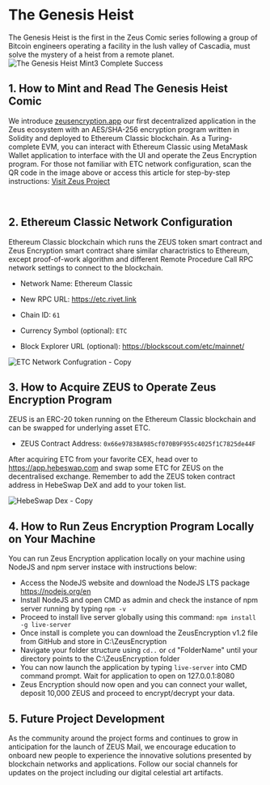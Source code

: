 # The Genesis Heist
The Genesis Heist is the first in the Zeus Comic series following a group of Bitcoin engineers operating a facility in the lush valley of Cascadia, must solve the mystery of a heist from a remote planet. 
![The Genesis Heist Mint3 Complete Success](https://github.com/user-attachments/assets/2640117a-d86b-4a4c-806d-d8a0bf570072)
<br>
## 1. How to Mint and Read The Genesis Heist Comic

We introduce <a href="https://www.zeusencryption.app/" onclick="window.open('https://www.zeusencryption.app/', '_blank', 'noopener,noreferrer'); return false;">zeusencryption.app</a> our first decentralized application in the Zeus ecosystem with an AES/SHA-256 encryption program written in Solidity and deployed to Ethereum Classic blockchain. 
As a Turing-complete EVM, you can interact with Ethereum Classic using MetaMask Wallet application to interface with the UI and operate the Zeus Encryption program.
For those not familiar with ETC network configuration, scan the QR code in the image above or access this article for step-by-step instructions: <a href="https://bit.ly/ZeusProject" onclick="window.open('https://bit.ly/ZeusProject', '_blank', 'noopener,noreferrer'); return false;">Visit Zeus Project</a>

<br>

## 2. Ethereum Classic Network Configuration
Ethereum Classic blockchain which runs the ZEUS token smart contract and Zeus Encryption smart contract share similar charactristics to Ethereum, except proof-of-work algorithm and different Remote Procedure Call RPC network settings to connect to the blockchain.
- Network Name: Ethereum Classic

- New RPC URL: https://etc.rivet.link

- Chain ID: ``61``

- Currency Symbol (optional): ``ETC``

- Block Explorer URL (optional): https://blockscout.com/etc/mainnet/

![ETC Network Confugration - Copy](https://github.com/user-attachments/assets/76153773-167f-4437-bff6-2faceb8e709b)


## 3. How to Acquire ZEUS to Operate Zeus Encryption Program
ZEUS is an ERC-20 token running on the Ethereum Classic blockchain and can be swapped for underlying asset ETC.
- ZEUS Contract Address: ``0x66e97838A985cf070B9F955c4025f1C7825de44F``

After acquiring ETC from your favorite CEX, head over to https://app.hebeswap.com and swap some ETC for ZEUS on the decentralised exchange.
Remember to add the ZEUS token contract address in HebeSwap DeX and add to your token list.

![HebeSwap Dex - Copy](https://github.com/user-attachments/assets/9e5f72f5-ee0c-4d4f-a492-1d7904db712f)

## 4. How to Run Zeus Encryption Program Locally on Your Machine
You can run Zeus Encryption application locally on your machine using NodeJS and npm server instace with instructions below:
- Access the NodeJS website and download the NodeJS LTS package https://nodejs.org/en
- Install NodeJS and open CMD as admin and check the instance of npm server running by typing ``npm -v``
- Proceed to install live server globally using this command: ``npm install -g live-server``
- Once install is complete you can download the ZeusEncryption v1.2 file from GitHub and store in C:\ZeusEncryption
- Navigate your folder structure using ``cd..`` or ``cd`` "FolderName" until your directory points to the C:\ZeusEncryption folder
- You can now launch the application by typing ``live-server`` into CMD command prompt. Wait for application to open on 127.0.0.1:8080
- Zeus Encryption should now open and you can connect your wallet, deposit 10,000 ZEUS and proceed to encrypt/decrypt your data.

## 5. Future Project Development
As the community around the project forms and continues to grow in anticipation for the launch of ZEUS Mail, we encourage education to onboard new people to experience the innovative solutions presented by blockchain networks and applications. Follow our social channels for updates on the project including our digital celestial art artifacts. 


